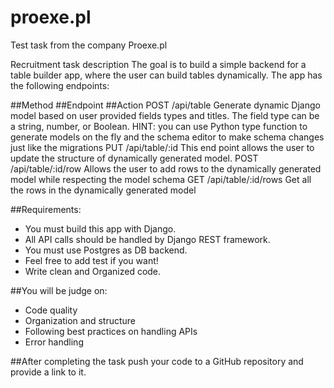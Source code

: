 # proexe.pl
Test task from the company Proexe.pl

Recruitment task description
The goal is to build a simple backend for a table builder app, where the user can build tables
dynamically. The app has the following endpoints:

##Method	##Endpoint		##Action
POST		/api/table 		Generate dynamic Django model based on user provided fields types and titles. The field type can be a string, number, or Boolean. HINT: you can use Python type function to generate models on the fly and the schema editor to make schema changes just like the migrations
PUT		/api/table/:id 		This end point allows the user to update the structure of dynamically generated model.
POST 		/api/table/:id/row 	Allows the user to add rows to the dynamically generated model while respecting the model schema
GET 		/api/table/:id/rows 	Get all the rows in the dynamically generated model

##Requirements:
- You must build this app with Django.
- All API calls should be handled by Django REST framework.
- You must use Postgres as DB backend.
- Feel free to add test if you want!
- Write clean and Organized code.

##You will be judge on:
- Code quality
- Organization and structure
- Following best practices on handling APIs
- Error handling

##After completing the task push your code to a GitHub repository and provide a link to it.